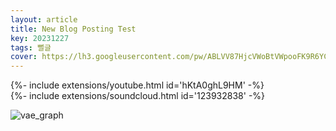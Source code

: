 ```yaml
---
layout: article
title: New Blog Posting Test
key: 20231227
tags: 뻘글
cover: https://lh3.googleusercontent.com/pw/ABLVV87HjcVWoBtVWpooFK9R6YC0Joyty2_6W-BVtL5-mHm1Pnnq-EqQ8rn6ZonhqDLxnkTlfvC_aZpo9OisFCjAqu0ygWN7UowXIV2HC7KFAGbqr6OoVXcWYc6gXvUrsVA1elu3sU-q4dNN_ffE5LPXPmUUS3ecGi4NPtD0HOYcBAcdNqMjvQjVKAuk9eW-wOjKFG9bnZMiEWUoX6pWr3waHMqZTRISHiRIV5Aax1rVo6AtSPzUrcd3Zqf51cTCR13bx4YRtsBAjZHZBAbWZ4EMnSlAb6FvJm5acPKmS_ByvHY5J-MYVJuAh8Ty9sCpfXduf97zTrD2pDwF8ZwbjeuQumNXr9ulvSSy1tPJpep89bmj4y3fjuOHUSkjxlh1TPwzfp8Xy0szLv8Uh7hS-nRiUEDugUCY4e9mxWVXiFXZ99DrJbv_yCLwAtr1W0zWQ2zw2_uZQHmEIEmsKDGf4v2Ffsae7rc6DFiIj1mACaVg2uhsL6LLxxFAB0HiAKQ3jMJNXrTwAX1y6XBuRL7hgR_sMB3Ygy_DLFI5S6anVprXJbGCHYSJ8SZgliW44tWXlOj6fgOrfAndzSXdyBEuELVZpi_Om5qDnLuHdh2uYgFsIJ4EZOyz0W7UyFmFRJmE1QV2nRi2xRMhrKiEiAnES07_9PZyyur90lBq8t25YXT3WjUY54sGw44fswPMj3KkBvvAu2LzSVdWAwmLX-GR2pq8T-Cgd2wELelD9Au1ko0o6a7J-a4tiq4OjMvBVb54WjY6JCmXcS7LW0gei7ErrsQHebnhrRsDOfp8y__wjLW2rNmwHbNG1uqgSngLqV7nLCuQ4WsbrmFDb2DcYWpj1YsQbW9ZIkSUL_lq2kXfV3IqsZ1ULv-r8wd-2F_GOzTN6btNp2amYC0XTgge_cxAFyrEHeVnfbE25oLNrvsNndYg=w990-h1320-s-no?authuser=0
---
```


<div>{%- include extensions/youtube.html id='hKtA0ghL9HM' -%}</div>

<div>{%- include extensions/soundcloud.html id='123932838' -%}</div>

![vae_graph](https://lh3.googleusercontent.com/pw/ABLVV87HjcVWoBtVWpooFK9R6YC0Joyty2_6W-BVtL5-mHm1Pnnq-EqQ8rn6ZonhqDLxnkTlfvC_aZpo9OisFCjAqu0ygWN7UowXIV2HC7KFAGbqr6OoVXcWYc6gXvUrsVA1elu3sU-q4dNN_ffE5LPXPmUUS3ecGi4NPtD0HOYcBAcdNqMjvQjVKAuk9eW-wOjKFG9bnZMiEWUoX6pWr3waHMqZTRISHiRIV5Aax1rVo6AtSPzUrcd3Zqf51cTCR13bx4YRtsBAjZHZBAbWZ4EMnSlAb6FvJm5acPKmS_ByvHY5J-MYVJuAh8Ty9sCpfXduf97zTrD2pDwF8ZwbjeuQumNXr9ulvSSy1tPJpep89bmj4y3fjuOHUSkjxlh1TPwzfp8Xy0szLv8Uh7hS-nRiUEDugUCY4e9mxWVXiFXZ99DrJbv_yCLwAtr1W0zWQ2zw2_uZQHmEIEmsKDGf4v2Ffsae7rc6DFiIj1mACaVg2uhsL6LLxxFAB0HiAKQ3jMJNXrTwAX1y6XBuRL7hgR_sMB3Ygy_DLFI5S6anVprXJbGCHYSJ8SZgliW44tWXlOj6fgOrfAndzSXdyBEuELVZpi_Om5qDnLuHdh2uYgFsIJ4EZOyz0W7UyFmFRJmE1QV2nRi2xRMhrKiEiAnES07_9PZyyur90lBq8t25YXT3WjUY54sGw44fswPMj3KkBvvAu2LzSVdWAwmLX-GR2pq8T-Cgd2wELelD9Au1ko0o6a7J-a4tiq4OjMvBVb54WjY6JCmXcS7LW0gei7ErrsQHebnhrRsDOfp8y__wjLW2rNmwHbNG1uqgSngLqV7nLCuQ4WsbrmFDb2DcYWpj1YsQbW9ZIkSUL_lq2kXfV3IqsZ1ULv-r8wd-2F_GOzTN6btNp2amYC0XTgge_cxAFyrEHeVnfbE25oLNrvsNndYg=w990-h1320-s-no?authuser=0)
